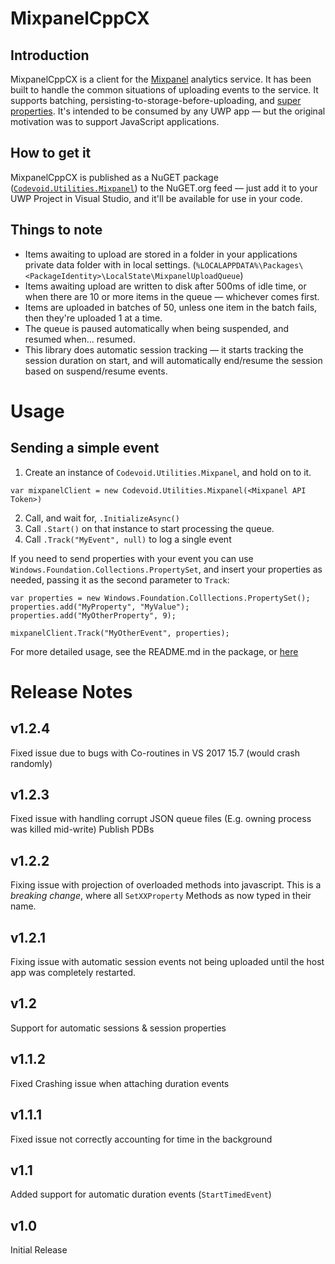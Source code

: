 MixpanelCppCX
=============

Introduction
------------
MixpanelCppCX is a client for the [Mixpanel](https://mixpanel.com) analytics
service. It has been built to handle the common situations of uploading events
to the service. It supports batching, persisting-to-storage-before-uploading,
and [super properties](https://mixpanel.com/help/reference/javascript#super-properties).
It's intended to be consumed by any UWP app — but the original motivation was to
support JavaScript applications.

How to get it
-------------
MixpanelCppCX is published as a NuGET package
([`Codevoid.Utilities.Mixpanel`](https://nuget.org/packages/Codevoid.Utilities.Mixpanel/))
to the NuGET.org feed — just add it to your UWP Project in Visual Studio, and
it'll be available for use in your code.

Things to note
--------------
- Items awaiting to upload are stored in a folder in your applications private
data folder with in local settings. (`%LOCALAPPDATA%\Packages\<PackageIdentity>\LocalState\MixpanelUploadQueue`)
- Items awaiting upload are written to disk after 500ms of idle time, or when
there are 10 or more items in the queue — whichever comes first.
- Items are uploaded in batches of 50, unless one item in the batch fails, then
they're uploaded 1 at a time.
- The queue is paused automatically when being suspended, and resumed when...
resumed.
- This library does automatic session tracking — it starts tracking the session
duration on start, and will automatically end/resume the session based on
suspend/resume events.

Usage
=====

Sending a simple event
----------------------
1. Create an instance of `Codevoid.Utilities.Mixpanel`, and hold on to it.
```
var mixpanelClient = new Codevoid.Utilities.Mixpanel(<Mixpanel API Token>)
```
2. Call, and wait for, `.InitializeAsync()`
3. Call `.Start()` on that instance to start processing the queue.
4. Call `.Track("MyEvent", null)` to log a single event

If you need to send properties with your event you can use `Windows.Foundation.Collections.PropertySet`,
and insert your properties as needed, passing it as the second parameter to
`Track`:
```
var properties = new Windows.Foundation.Colllections.PropertySet();
properties.add("MyProperty", "MyValue");
properties.add("MyOtherProperty", 9);

mixpanelClient.Track("MyOtherEvent", properties);
```

For more detailed usage, see the README.md in the package, or [here](https://github.com/grork/MixpanelClient/blob/master/README.md)

Release Notes
=============

v1.2.4
------
Fixed issue due to bugs with Co-routines in VS 2017 15.7 (would crash randomly)

v1.2.3
------
Fixed issue with handling corrupt JSON queue files (E.g. owning process was killed mid-write)
Publish PDBs

v1.2.2
------
Fixing issue with projection of overloaded methods into javascript. This is a _breaking change_, where all `SetXXProperty` Methods as now typed in their name.

v1.2.1
------
Fixing issue with automatic session events not being uploaded until the host app was completely restarted.


v1.2
----
Support for automatic sessions & session properties

v1.1.2
------
Fixed Crashing issue when attaching duration events

v1.1.1
------
Fixed issue not correctly accounting for time in the background

v1.1
----
Added support for automatic duration events (`StartTimedEvent`)

v1.0
----
Initial Release

